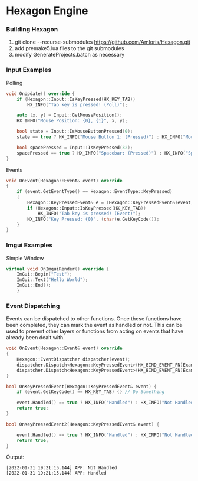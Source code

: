 Hexagon Engine
====
### Building Hexagon
1. git clone --recurse-submodules https://github.com/Amloris/Hexagon.git
2. add premake5.lua files to the git submodules
3. modify GenerateProjects.batch as necessary

### Input Examples
Polling
```cpp
void OnUpdate() override {
	if (Hexagon::Input::IsKeyPressed(HX_KEY_TAB))
		HX_INFO("Tab key is pressed! (Poll)"); 

	auto [x, y] = Input::GetMousePosition();
	HX_INFO("Mouse Position: {0}, {1}", x, y);

	bool state = Input::IsMouseButtonPressed(0);
	state == true ? HX_INFO("Mouse Button 1: (Pressed)") : HX_INFO("Mouse Button 1: (Not Pressed)");

	bool spacePressed = Input::IsKeyPressed(32);
	spacePressed == true ? HX_INFO("Spacebar: (Pressed)") : HX_INFO("Spacebar: (Not Pressed)");
}
```

Events
```cpp
void OnEvent(Hexagon::Event& event) override
{
	if (event.GetEventType() == Hexagon::EventType::KeyPressed)
	{
		Hexagon::KeyPressedEvent& e = (Hexagon::KeyPressedEvent&)event;
		if (Hexagon::Input::IsKeyPressed(HX_KEY_TAB))
			HX_INFO("Tab key is pressed! (Event)");
		HX_INFO("Key Pressed: {0}", (char)e.GetKeyCode());
	}
}
```

### Imgui Examples
Simple Window
```cpp
virtual void OnImguiRender() override {
	ImGui::Begin("Test");
	ImGui::Text("Hello World");
	ImGui::End();
	}
```

### Event Dispatching
Events can be dispatched to other functions.  Once those functions have been completed, they can mark the event as handled or not.  This can be used to prevent other layers or functions from acting on events that have already been dealt with.
```cpp
void OnEvent(Hexagon::Event& event) override
{
	Hexagon::EventDispatcher dispatcher(event);
	dispatcher.Dispatch<Hexagon::KeyPressedEvent>(HX_BIND_EVENT_FN(ExampleLayer::OnKeyPressedEvent));
	dispatcher.Dispatch<Hexagon::KeyPressedEvent>(HX_BIND_EVENT_FN(ExampleLayer::OnKeyPressedEvent2));
}

bool OnKeyPressedEvent(Hexagon::KeyPressedEvent& event) {
	if (event.GetKeyCode() == HX_KEY_TAB) {} // Do Something

	event.Handled() == true ? HX_INFO("Handled") : HX_INFO("Not Handled");
	return true;
}

bool OnKeyPressedEvent2(Hexagon::KeyPressedEvent& event) {

	event.Handled() == true ? HX_INFO("Handled") : HX_INFO("Not Handled");
	return true;
}
```
Output:
```
[2022-01-31 19:21:15.144] APP: Not Handled
[2022-01-31 19:21:15.144] APP: Handled
```
